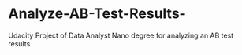 # Analyze-AB-Test-Results-
Udacity Project of Data Analyst Nano degree for analyzing an AB test results 
